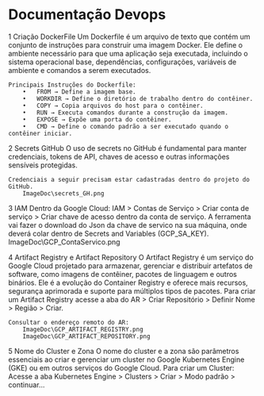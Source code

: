 # Documentação Devops

1 Criação DockerFile
    Um Dockerfile é um arquivo de texto que contém um conjunto de instruções para construir uma imagem Docker. Ele define o ambiente necessário para que uma aplicação seja executada, incluindo o sistema operacional base, dependências, configurações, variáveis de ambiente e comandos a serem executados.

    Principais Instruções do Dockerfile:
        •	FROM → Define a imagem base.
        •	WORKDIR → Define o diretório de trabalho dentro do contêiner.
        •	COPY → Copia arquivos do host para o contêiner.
        •	RUN → Executa comandos durante a construção da imagem.
        •	EXPOSE → Expõe uma porta do contêiner.
        •	CMD → Define o comando padrão a ser executado quando o contêiner iniciar.

2 Secrets GitHub
    O uso de secrets no GitHub é fundamental para manter credenciais, tokens de API, chaves de acesso e outras informações sensíveis protegidas.

    Credenciais a seguir precisam estar cadastradas dentro do projeto do GitHub.
        ImageDoc\secrets_GH.png

3 IAM
    Dentro da Google Cloud: IAM > Contas de Serviço > Criar conta de serviço > Criar chave de acesso dentro da conta de serviço.
    A ferramenta vai fazer o download do Json da chave de servico na sua máquina, onde deverá colar dentro de Secrets and Variables (GCP_SA_KEY).
        ImageDoc\GCP_ContaServico.png
    
4 Artifact Registry e Artifact Repository
    O Artifact Registry é um serviço do Google Cloud projetado para armazenar, gerenciar e distribuir artefatos de software, como imagens de contêiner, pacotes de linguagem e outros binários. Ele é a evolução do Container Registry e oferece mais recursos, segurança aprimorada e suporte para múltiplos tipos de pacotes.
    Para criar um Artifact Registry acesse a aba do AR > Criar Repositório > Definir Nome > Região > Criar.

    Consultar o endereço remoto do AR:
        ImageDoc\GCP_ARTIFACT_REGISTRY.png
        ImageDoc\GCP_ARTIFACT_REPOSITORY.png
5 Nome do Cluster e Zona
    O nome do cluster e a zona são parâmetros essenciais ao criar e gerenciar um cluster no Google Kubernetes Engine (GKE) ou em outros serviços do Google Cloud.
    Para criar um Cluster: Acesse a aba Kubernetes Engine > Clusters > Criar > Modo padrão > continuar...



